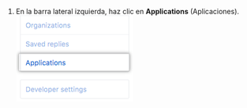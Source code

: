 1. En la barra lateral izquierda, haz clic en **Applications** (Aplicaciones). ![Pestaña de aplicaciones](/assets/images/help/settings/settings-applications.png)
